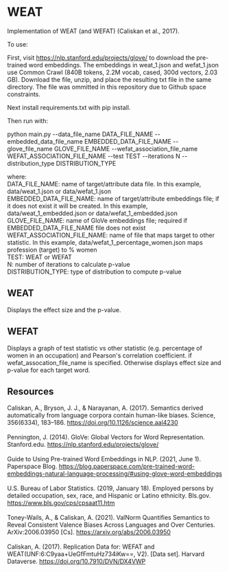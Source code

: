 # WEAT
Implementation of WEAT (and WEFAT) (Caliskan et al., 2017).

To use:

First, visit https://nlp.stanford.edu/projects/glove/ to download the pre-trained word embeddings. The embeddings in weat_1.json and wefat_1.json use Common Crawl (840B tokens, 2.2M vocab, cased, 300d vectors, 2.03 GB). Download the file, unzip, and place the resulting txt file in the same directory. The file was ommitted in this repository due to Github space constraints.

Next install requirements.txt with pip install.

Then run with:

python main.py --data_file_name DATA_FILE_NAME --embedded_data_file_name EMBEDDED_DATA_FILE_NAME --glove_file_name GLOVE_FILE_NAME --wefat_association_file_name WEFAT_ASSOCIATION_FILE_NAME --test TEST --iterations N --distribution_type DISTRIBUTION_TYPE

where: <br>
    DATA_FILE_NAME: name of target/attribute data file. In this example, data/weat_1.json or data/wefat_1.json <br>
    EMBEDDED_DATA_FILE_NAME: name of target/attribute embeddings file; if it does not exist it will be created. In this example, data/weat_1_embedded.json or data/wefat_1_embedded.json <br>
    GLOVE_FILE_NAME: name of GloVe embeddings file; required if EMBEDDED_DATA_FILE_NAME file does not exist <br>
    WEFAT_ASSOCIATION_FILE_NAME: name of file that maps target to other statistic. In this example, data/wefat_1_percentage_women.json maps profession (target) to % women <br>
    TEST: WEAT or WEFAT <br>
    N: number of iterations to calculate p-value <br>
    DISTRIBUTION_TYPE: type of distribution to compute p-value<br>
    
## WEAT
Displays the effect size and the p-value.

## WEFAT
Displays a graph of test statistic vs other statistic (e.g. percentage of women in an occupation) and Pearson's correlation coefficient.
 if wefat_assocation_file_name is specified. Otherwise displays effect size and p-value for each target word.

## Resources
Caliskan, A., Bryson, J. J., & Narayanan, A. (2017). Semantics derived automatically from language corpora contain human-like biases. Science, 356(6334), 183–186. https://doi.org/10.1126/science.aal4230<br>
<br>
Pennington, J. (2014). GloVe: Global Vectors for Word Representation. Stanford.edu. https://nlp.stanford.edu/projects/glove/<br>
<br>
Guide to Using Pre-trained Word Embeddings in NLP. (2021, June 1). Paperspace Blog. https://blog.paperspace.com/pre-trained-word-embeddings-natural-language-processing/#using-glove-word-embeddings<br>
<br>
U.S. Bureau of Labor Statistics. (2019, January 18). Employed persons by detailed occupation, sex, race, and Hispanic or Latino ethnicity. Bls.gov. https://www.bls.gov/cps/cpsaat11.htm<br>
<br>
Toney-Wails, A., & Caliskan, A. (2021). ValNorm Quantifies Semantics to Reveal Consistent Valence Biases Across Languages and Over Centuries. ArXiv:2006.03950 [Cs]. https://arxiv.org/abs/2006.03950<br>
<br>
Caliskan, A. (2017). Replication Data for: WEFAT and WEAT(UNF:6:C9yaa+UeGfFmtuHz734iKw==, V2). [Data set]. Harvard Dataverse. https://doi.org/10.7910/DVN/DX4VWP<br>
